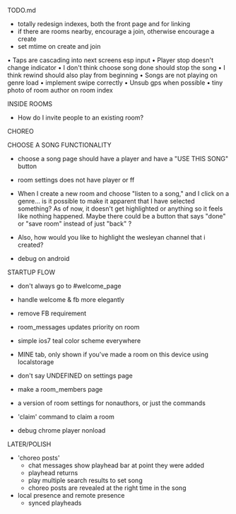 TODO.md

- totally redesign indexes, both the front page and for linking
- if there are rooms nearby, encourage a join, otherwise encourage a create
- set mtime on create and join


• Taps are cascading into next screens esp input
• Player stop doesn't change indicator
• I don't think choose song done should stop the song
• I think rewind should also play from beginning
• Songs are not playing on genre load
• implement swipe correctly
• Unsub gps when possible
• tiny photo of room author on room index

INSIDE ROOMS
- How do I invite people to an existing room?

CHOREO

CHOOSE A SONG FUNCTIONALITY
- choose a song page should have a player and have a "USE THIS SONG" button
- room settings does not have player or ff
- When I create a new room and choose "listen to a song," and I click on a genre...
    is it possible to make it apparent that I have selected something?
    As of now, it doesn't get highlighted or anything so it feels like nothing happened.
    Maybe there could be a button that says "done" or "save room" instead of just "back" ?



- Also, how would you like to highlight the wesleyan channel that i created?

- debug on android


STARTUP FLOW
- don't always go to #welcome_page
- handle welcome & fb more elegantly
- remove FB requirement


- room_messages updates priority on room

- simple ios7 teal color scheme everywhere

- MINE tab, only shown if you've made a room on this device using localstorage

- don't say UNDEFINED on settings page

- make a room_members page
- a version of room settings for nonauthors, or just the commands
- 'claim' command to claim a room

- debug chrome player nonload




LATER/POLISH
- 'choreo posts'
    - chat messages show playhead bar at point they were added
    - playhead returns
    - play multiple search results to set song
    - choreo posts are revealed at the right time in the song
- local presence and remote presence
    - synced playheads
